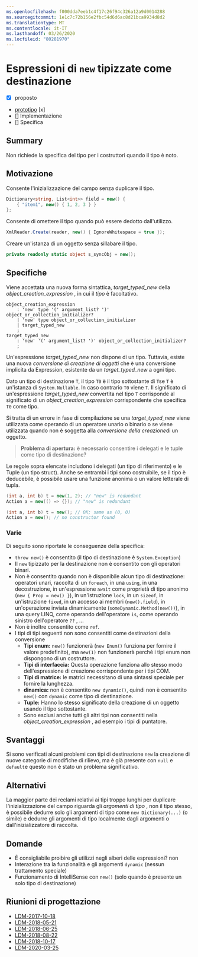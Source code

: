 ```yaml
---
ms.openlocfilehash: f000dda7eeb1c4f17c26f94c326a12a9d0014288
ms.sourcegitcommit: 1e1c7c72b156e2fbc54d6d6ac8d21bca9934d8d2
ms.translationtype: MT
ms.contentlocale: it-IT
ms.lasthandoff: 03/26/2020
ms.locfileid: "80281970"
---
```


# <a name="target-typed-new-expressions"></a>Espressioni di `new` tipizzate come destinazione

* [x] proposto
* [prototipo](https://github.com/alrz/roslyn/tree/features/target-typed-new) [x]
* [] Implementazione
* [] Specifica

## <a name="summary"></a>Summary
[summary]: #summary

Non richiede la specifica del tipo per i costruttori quando il tipo è noto. 

## <a name="motivation"></a>Motivazione
[motivation]: #motivation

Consente l'inizializzazione del campo senza duplicare il tipo.
```cs
Dictionary<string, List<int>> field = new() {
    { "item1", new() { 1, 2, 3 } }
};
```

Consente di omettere il tipo quando può essere dedotto dall'utilizzo.
```cs
XmlReader.Create(reader, new() { IgnoreWhitespace = true });
```

Creare un'istanza di un oggetto senza sillabare il tipo.
```cs
private readonly static object s_syncObj = new();
```

## <a name="specification"></a>Specifiche
[design]: #detailed-design

Viene accettata una nuova forma sintattica, *target_typed_new* della *object_creation_expression* , in cui il *tipo* è facoltativo.

```antlr
object_creation_expression
    : 'new' type '(' argument_list? ')' object_or_collection_initializer?
    | 'new' type object_or_collection_initializer
    | target_typed_new
    ;
target_typed_new
    : 'new' '(' argument_list? ')' object_or_collection_initializer?
    ;
```

Un'espressione *target_typed_new* non dispone di un tipo. Tuttavia, esiste una nuova *conversione di creazione di oggetti* che è una conversione implicita da Expression, esistente da un *target_typed_new* a ogni tipo.

Dato un tipo di destinazione `T`, il tipo `T0` è il tipo sottostante di `T`se `T` è un'istanza di `System.Nullable`. In caso contrario `T0` viene `T`. Il significato di un'espressione *target_typed_new* convertita nel tipo `T` corrisponde al significato di un *object_creation_expression* corrispondente che specifica `T0` come tipo.

Si tratta di un errore in fase di compilazione se una *target_typed_new* viene utilizzata come operando di un operatore unario o binario o se viene utilizzata quando non è soggetta alla *conversione della creazione*di un oggetto.

> **Problema di apertura:** è necessario consentire i delegati e le tuple come tipo di destinazione?

Le regole sopra elencate includono i delegati (un tipo di riferimento) e le Tuple (un tipo struct). Anche se entrambi i tipi sono costruibile, se il tipo è deducebile, è possibile usare una funzione anonima o un valore letterale di tupla.
```cs
(int a, int b) t = new(1, 2); // "new" is redundant
Action a = new(() => {}); // "new" is redundant

(int a, int b) t = new(); // OK; same as (0, 0)
Action a = new(); // no constructor found
```

### <a name="miscellaneous"></a>Varie

Di seguito sono riportate le conseguenze della specifica:

- `throw new()` è consentito (il tipo di destinazione è `System.Exception`)
- Il `new` tipizzato per la destinazione non è consentito con gli operatori binari.
- Non è consentito quando non è disponibile alcun tipo di destinazione: operatori unari, raccolta di un `foreach`, in una `using`, in una decostruzione, in un'espressione `await` come proprietà di tipo anonimo (`new { Prop = new() }`), in un'istruzione `lock`, in un `sizeof`, in un'istruzione `fixed`, in un accesso ai membri (`new().field`), in un'operazione inviata dinamicamente (`someDynamic.Method(new())`), in una query LINQ, come operando dell'operatore `is`, come operando sinistro dell'operatore `??` ,  ...
- Non è inoltre consentito come `ref`.
- I tipi di tipi seguenti non sono consentiti come destinazioni della conversione
  - **Tipi enum:** `new()` funzionerà (`new Enum()` funziona per fornire il valore predefinito), ma `new(1)` non funzionerà perché i tipi enum non dispongono di un costruttore.
  - **Tipi di interfaccia:** Questa operazione funziona allo stesso modo dell'espressione di creazione corrispondente per i tipi COM.
  - **Tipi di matrice:** le matrici necessitano di una sintassi speciale per fornire la lunghezza.    
  - **dinamica:** non è consentito `new dynamic()`, quindi non è consentito `new()` con `dynamic` come tipo di destinazione.
  - **Tuple:** Hanno lo stesso significato della creazione di un oggetto usando il tipo sottostante.
  - Sono esclusi anche tutti gli altri tipi non consentiti nella *object_creation_expression* , ad esempio i tipi di puntatore.   

## <a name="drawbacks"></a>Svantaggi
[drawbacks]: #drawbacks

Si sono verificati alcuni problemi con tipi di destinazione `new` la creazione di nuove categorie di modifiche di rilievo, ma è già presente con `null` e `default`e questo non è stato un problema significativo.

## <a name="alternatives"></a>Alternativi
[alternatives]: #alternatives

La maggior parte dei reclami relativi ai tipi troppo lunghi per duplicare l'inizializzazione del campo riguarda gli *argomenti di tipo* , non il tipo stesso, è possibile dedurre solo gli argomenti di tipo come `new Dictionary(...)` (o simile) e dedurre gli argomenti di tipo localmente dagli argomenti o dall'inizializzatore di raccolta.

## <a name="questions"></a>Domande
[questions]: #questions

- È consigliabile proibire gli utilizzi negli alberi delle espressioni? non
- Interazione tra la funzionalità e gli argomenti `dynamic` (nessun trattamento speciale)
- Funzionamento di IntelliSense con `new()` (solo quando è presente un solo tipo di destinazione)

## <a name="design-meetings"></a>Riunioni di progettazione

- [LDM-2017-10-18](https://github.com/dotnet/csharplang/blob/master/meetings/2017/LDM-2017-10-18.md#100)
- [LDM-2018-05-21](https://github.com/dotnet/csharplang/blob/master/meetings/2018/LDM-2018-05-21.md)
- [LDM-2018-06-25](https://github.com/dotnet/csharplang/blob/master/meetings/2018/LDM-2018-06-25.md)
- [LDM-2018-08-22](https://github.com/dotnet/csharplang/blob/master/meetings/2018/LDM-2018-08-22.md#target-typed-new)
- [LDM-2018-10-17](https://github.com/dotnet/csharplang/blob/master/meetings/2018/LDM-2018-10-17.md)
- [LDM-2020-03-25](https://github.com/dotnet/csharplang/blob/master/meetings/2020/LDM-2020-03-25.md)
